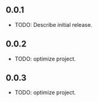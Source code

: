 ## 0.0.1

* TODO: Describe initial release.

## 0.0.2
* TODO: optimize project.

## 0.0.3
* TODO: optimize project.


